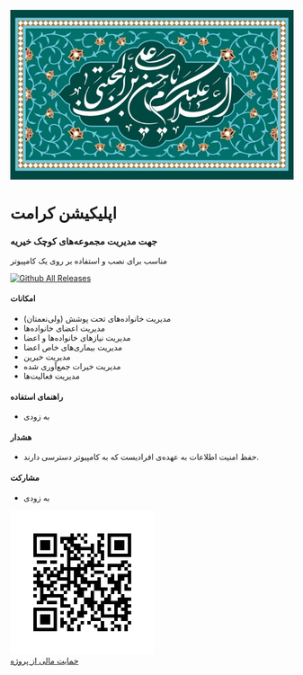 ![](KeramatWeb/ClientApp/public/assets/images/emam-hasan.jpg)

# اپلیکیشن کرامت

### جهت مدیریت مجموعه‌های کوچک خیریه

مناسب برای نصب و استفاده بر روی یک کامپیوتر


[![Github All Releases](https://img.shields.io/github/downloads/RavaqeMehr/Keramat/total.svg)]()

#### امکانات

- مدیریت خانواده‌های تحت پوشش (ولی‌نعمتان)
- مدیریت اعضای خانواده‌ها
- مدیریت نیازهای خانواده‌ها و اعضا
- مدیریت بیماری‌های خاص اعضا
- مدیریت خیرین
- مدیریت خیرات جمع‌آوری شده
- مدیریت فعالیت‌ها

#### راهنمای استفاده

- به زودی

#### هشدار

- حفظ امنیت اطلاعات به عهده‌ی افرادیست که به کامپیوتر دسترسی دارند.

#### مشارکت

- به زودی

![](KeramatWeb/ClientApp/public/assets/images/donation0.png)  
[حمایت مالی از پروژه](https://zarinp.al/ravaqemehr.ir)
